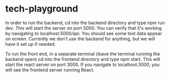 # tech-playground
In order to run the backend, cd into the backend directory and type npm run dev. This will start
the server on port 5000. You can verify that it's working by navigating to localhost:5000/api. You
should see some test data appear on screen. Currently we don't use the backend for anything, but we will have it set up if needed.

To run the front end, in a separate terminal (leave the terminal running the backend open) cd into
the frontend directory and type npm start. This will start the react server on port 3000. If you 
navigate to localhost:3000, you will see the frontend server running React.
